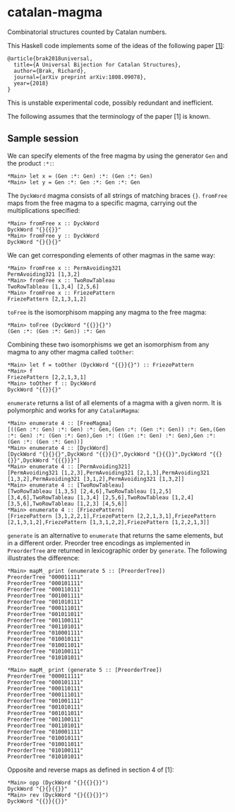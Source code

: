 # catalan-magma
Combinatorial structures counted by Catalan numbers.

This Haskell code implements some of the ideas of the following paper [[1]](https://arxiv.org/abs/1808.09078):

```
@article{brak2018universal,
  title={A Universal Bijection for Catalan Structures},
  author={Brak, Richard},
  journal={arXiv preprint arXiv:1808.09078},
  year={2018}
}
```

This is unstable experimental code, possibly redundant and inefficient.

The following assumes that the terminology of the paper [1] is known.

## Sample session

We can specify elements of the free magma by using the generator `Gen` and the product `:*:`:

```
*Main> let x = (Gen :*: Gen) :*: (Gen :*: Gen)
*Main> let y = Gen :*: Gen :*: Gen :*: Gen
```

The `DyckWord` magma consists of all strings of matching braces `{}`. `fromFree` maps from the free magma to a specific magma, carrying out the multiplications specified:

```
*Main> fromFree x :: DyckWord
DyckWord "{}{{}}"
*Main> fromFree y :: DyckWord
DyckWord "{}{}{}"
```

We can get corresponding elements of other magmas in the same way:

```
*Main> fromFree x :: PermAvoiding321
PermAvoiding321 [1,3,2]
*Main> fromFree x :: TwoRowTableau
TwoRowTableau [1,3,4] [2,5,6]
*Main> fromFree x :: FriezePattern
FriezePattern [2,1,3,1,2]
```

`toFree` is the isomorphisom mapping any magma to the free magma:

```
*Main> toFree (DyckWord "{{}}{}")
(Gen :*: (Gen :*: Gen)) :*: Gen
```

Combining these two isomorphisms we get an isomorphism from any magma to any other magma called `toOther`:

```
*Main> let f = toOther (DyckWord "{{}}{}") :: FriezePattern
*Main> f
FriezePattern [2,2,1,3,1]
*Main> toOther f :: DyckWord
DyckWord "{{}}{}"
```

`enumerate` returns a list of all elements of a magma with a given norm. It is polymorphic and works for any `CatalanMagma`:

```
*Main> enumerate 4 :: [FreeMagma]
[((Gen :*: Gen) :*: Gen) :*: Gen,(Gen :*: (Gen :*: Gen)) :*: Gen,(Gen :*: Gen) :*: (Gen :*: Gen),Gen :*: ((Gen :*: Gen) :*: Gen),Gen :*: (Gen :*: (Gen :*: Gen))]
*Main> enumerate 4 :: [DyckWord]
[DyckWord "{}{}{}",DyckWord "{{}}{}",DyckWord "{}{{}}",DyckWord "{{}{}}",DyckWord "{{{}}}"]
*Main> enumerate 4 :: [PermAvoiding321]
[PermAvoiding321 [1,2,3],PermAvoiding321 [2,1,3],PermAvoiding321 [1,3,2],PermAvoiding321 [3,1,2],PermAvoiding321 [1,3,2]]
*Main> enumerate 4 :: [TwoRowTableau]
[TwoRowTableau [1,3,5] [2,4,6],TwoRowTableau [1,2,5] [3,4,6],TwoRowTableau [1,3,4] [2,5,6],TwoRowTableau [1,2,4] [3,5,6],TwoRowTableau [1,2,3] [4,5,6]]
*Main> enumerate 4 :: [FriezePattern]
[FriezePattern [3,1,2,2,1],FriezePattern [2,2,1,3,1],FriezePattern [2,1,3,1,2],FriezePattern [1,3,1,2,2],FriezePattern [1,2,2,1,3]]
```
`generate` is an alternative to `enumerate` that returns the same elements, but in a different order. Preorder tree encodings as implemented in `PreorderTree` are returned in lexicographic order by `generate`. The following illustrates the difference:

```
*Main> mapM_ print (enumerate 5 :: [PreorderTree])
PreorderTree "000011111"
PreorderTree "000101111"
PreorderTree "000110111"
PreorderTree "001001111"
PreorderTree "001010111"
PreorderTree "000111011"
PreorderTree "001011011"
PreorderTree "001100111"
PreorderTree "001101011"
PreorderTree "010001111"
PreorderTree "010010111"
PreorderTree "010011011"
PreorderTree "010100111"
PreorderTree "010101011"
```

```
*Main> mapM_ print (generate 5 :: [PreorderTree])
PreorderTree "000011111"
PreorderTree "000101111"
PreorderTree "000110111"
PreorderTree "000111011"
PreorderTree "001001111"
PreorderTree "001010111"
PreorderTree "001011011"
PreorderTree "001100111"
PreorderTree "001101011"
PreorderTree "010001111"
PreorderTree "010010111"
PreorderTree "010011011"
PreorderTree "010100111"
PreorderTree "010101011"
```

Opposite and reverse maps as defined in section 4 of [1]:

```
*Main> opp (DyckWord "{}{{}{}}")
DyckWord "{}{}{{}}"
*Main> rev (DyckWord "{}{{}{}}")
DyckWord "{{}}{{}}"
```
